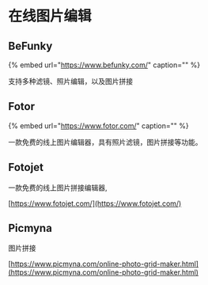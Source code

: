 # 在线图片编辑

## BeFunky

{% embed url="https://www.befunky.com/" caption="" %}

支持多种滤镜、照片编辑，以及图片拼接

## Fotor

{% embed url="https://www.fotor.com/" caption="" %}

一款免费的线上图片编辑器，具有照片滤镜，图片拼接等功能。

## Fotojet

一款免费的线上图片拼接编辑器,

[https://www.fotojet.com/](https://www.fotojet.com/)

## Picmyna

图片拼接

[https://www.picmyna.com/online-photo-grid-maker.html](https://www.picmyna.com/online-photo-grid-maker.html)

